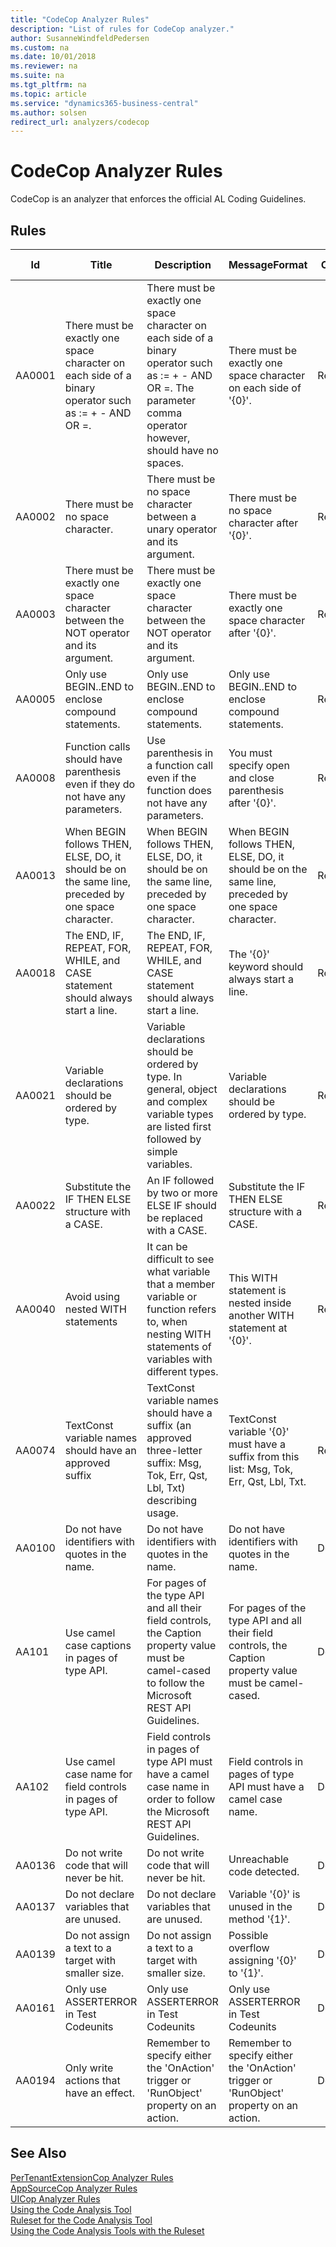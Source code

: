 ```yaml
---
title: "CodeCop Analyzer Rules"
description: "List of rules for CodeCop analyzer."
author: SusanneWindfeldPedersen
ms.custom: na
ms.date: 10/01/2018
ms.reviewer: na
ms.suite: na
ms.tgt_pltfrm: na
ms.topic: article
ms.service: "dynamics365-business-central"
ms.author: solsen
redirect_url: analyzers/codecop
---
```


<!-- This topic is redirected because it has been automated -->

 

# CodeCop Analyzer Rules 
CodeCop is an analyzer that enforces the official AL Coding Guidelines.

## Rules 

|Id|Title|Description|MessageFormat|Category|Default Severity|IsEnabledbyDefault|
|--|-----|-----------|-------------|--------|----------------|------------------|
|AA0001|There must be exactly one space character on each side of a binary operator such as := + - AND OR =.|There must be exactly one space character on each side of a binary operator such as := + - AND OR =. The parameter comma operator however, should have no spaces.|There must be exactly one space character on each side of '{0}'.|Readability|Warning|true|
|AA0002|There must be no space character.|There must be no space character between a unary operator and its argument.|There must be no space character after '{0}'.|Readability|Warning|true|
|AA0003|There must be exactly one space character between the NOT operator and its argument.|There must be exactly one space character between the NOT operator and its argument.|There must be exactly one space character after '{0}'.|Readability|Warning|true|
|AA0005|Only use BEGIN..END to enclose compound statements.|Only use BEGIN..END to enclose compound statements.|Only use BEGIN..END to enclose compound statements.|Readability|Warning|true|
|AA0008|Function calls should have parenthesis even if they do not have any parameters.|Use parenthesis in a function call even if the function does not have any parameters.|You must specify open and close parenthesis after '{0}'.|Readability|Warning|true|
|AA0013|When BEGIN follows THEN, ELSE, DO, it should be on the same line, preceded by one space character.|When BEGIN follows THEN, ELSE, DO, it should be on the same line, preceded by one space character.|When BEGIN follows THEN, ELSE, DO, it should be on the same line, preceded by one space character.|Readability|Warning|true|
|AA0018|The END, IF, REPEAT, FOR, WHILE, and CASE statement should always start a line.|The END, IF, REPEAT, FOR, WHILE, and CASE statement should always start a line.|The '{0}' keyword should always start a line.|Readability|Warning|true|
|AA0021|Variable declarations should be ordered by type.|Variable declarations should be ordered by type. In general, object and complex variable types are listed first followed by simple variables.|Variable declarations should be ordered by type.|Readability|Warning|true|
|AA0022|Substitute the IF THEN ELSE structure with a CASE.|An IF followed by two or more ELSE IF should be replaced with a CASE.|Substitute the IF THEN ELSE structure with a CASE.|Readability|Warning|true|
|AA0040|Avoid using nested WITH statements|It can be difficult to see what variable that a member variable or function refers to, when nesting WITH statements of variables with different types.|This WITH statement is nested inside another WITH statement at '{0}'.|Readability|Warning|true|
|AA0074|TextConst variable names should have an approved suffix|TextConst variable names should have a suffix (an approved three-letter suffix: Msg, Tok, Err, Qst, Lbl, Txt) describing usage.|TextConst variable '{0}' must have a suffix from this list: Msg, Tok, Err, Qst, Lbl, Txt.|Readability|Warning|true|
|AA0100|Do not have identifiers with quotes in the name.|Do not have identifiers with quotes in the name.|Do not have identifiers with quotes in the name.|Design|Warning|true|
|AA101|Use camel case captions in pages of type API.|For pages of the type API and all their field controls, the Caption property value must be camel-cased to follow the Microsoft REST API Guidelines.|For pages of the type API and all their field controls, the Caption property value must be camel-cased.|Design|Warning|true|
|AA102|Use camel case name for field controls in pages of type API.|Field controls in pages of type API must have a camel case name in order to follow the Microsoft REST API Guidelines.|Field controls in pages of type API must have a camel case name.|Design|Warning|true|
|AA0136|Do not write code that will never be hit.|Do not write code that will never be hit.|Unreachable code detected.|Design|Warning|true|
|AA0137|Do not declare variables that are unused.|Do not declare variables that are unused.|Variable '{0}' is unused in the method '{1}'.|Design|Warning|true|
|AA0139|Do not assign a text to a target with smaller size.|Do not assign a text  to a target with smaller size.|Possible overflow assigning '{0}' to '{1}'.|Design|Warning|true|
|AA0161|Only use ASSERTERROR in Test Codeunits|Only use ASSERTERROR in Test Codeunits|Only use ASSERTERROR in Test Codeunits|Design|Warning|true|
|AA0194|Only write actions that have an effect.|Remember to specify either the 'OnAction' trigger or 'RunObject' property on an action.|Remember to specify either the 'OnAction' trigger or 'RunObject' property on an action.|Design|Warning|true|


## See Also 
[PerTenantExtensionCop Analyzer Rules](devenv-codeanalyzer-pertenantextensioncop-rules.md)   
[AppSourceCop Analyzer Rules](devenv-codeanalyzer-appsourcecop-rules.md)  
[UICop Analyzer Rules](devenv-codeanalyzer-uicop-rules.md)   
[Using the Code Analysis Tool](devenv-using-code-analysis-tool.md)   
[Ruleset for the Code Analysis Tool](devenv-rule-set-syntax-for-code-analysis-tools.md)  
[Using the Code Analysis Tools with the Ruleset](devenv-using-code-analysis-tool-with-rule-set.md)
